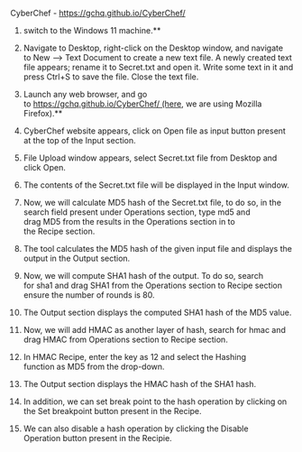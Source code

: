 
CyberChef - https://gchq.github.io/CyberChef/


1. switch to the Windows 11 machine.**

2. Navigate to Desktop, right-click on the Desktop window, and navigate to New --> Text Document to create a new text file. A newly created text file appears; rename it to Secret.txt and open it. Write some text in it  and press Ctrl+S to save the file. Close the text file.

3. Launch any web browser, and go to https://gchq.github.io/CyberChef/ (here, we are using Mozilla Firefox).**

4. CyberChef website appears, click on Open file as input button present at the top of the Input section.

5. File Upload window appears, select Secret.txt file from Desktop and click Open.

6. The contents of the Secret.txt file will be displayed in the Input window.

7. Now, we will calculate MD5 hash of the Secret.txt file, to do so, in the search field present under Operations section, type md5 and drag MD5 from the results in the Operations section in to the Recipe section.

8. The tool calculates the MD5 hash of the given input file and displays the output in the Output section.

9. Now, we will compute SHA1 hash of the output. To do so, search for sha1 and drag SHA1 from the Operations section to Recipe section ensure the number of rounds is 80.

10. The Output section displays the computed SHA1 hash of the MD5 value.

11. Now, we will add HMAC as another layer of hash, search for hmac and drag HMAC from Operations section to Recipe section.

12. In HMAC Recipe, enter the key as 12 and select the Hashing function as MD5 from the drop-down.

13. The Output section displays the HMAC hash of the SHA1 hash.

14. In addition, we can set break point to the hash operation by clicking on the Set breakpoint button present in the Recipe.

15. We can also disable a hash operation by clicking the Disable Operation button present in the Recipie.
